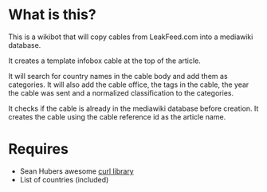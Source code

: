 # What is this? #
This is a wikibot that will copy cables from LeakFeed.com into a mediawiki database.

It creates a template infobox cable at the top of the article.

It will search for country names in the cable body and add them as categories.  It will also add the cable office, the tags in the cable, the year the cable was sent and a normalized classification to the categories.

It checks if the cable is already in the mediawiki database before creation. It creates the cable using the cable reference id as the article name.

# Requires #
* Sean Hubers awesome [curl library](https://github.com/shuber/curl)
* List of countries (included)
